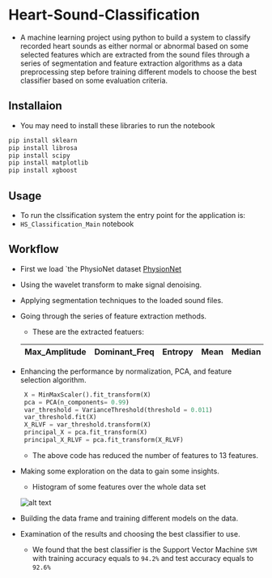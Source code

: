 # Heart-Sound-Classification
- A machine learning project using python to build a system 
  to classify recorded heart sounds as either normal or abnormal 
  based on some selected features which are extracted from the
  sound files through a series of segmentation and feature extraction
  algorithms as a data preprocessing step before training
  different models to choose the best classifier based on
  some evaluation criteria.
 ## Installaion
- You may need to install these libraries to run the notebook  
```sh
pip install sklearn
pip install librosa
pip install scipy
pip install matplotlib
pip install xgboost
```
## Usage
- To run the clssification system the entry point for the application is:
- `HS_Classification_Main` notebook 
## Workflow
* First we load `the PhysioNet dataset 
[PhysionNet](https://physionet.org/content/challenge-2016/1.0.0/)
* Using the wavelet transform to make signal denoising. 
* Applying segmentation techniques to the loaded sound files.
* Going through the series of feature extraction methods.
  * These are the extracted featuers:

  Max_Amplitude|Dominant_Freq|Entropy|Mean|Median|STD|Kurtosis|Skewness|IQR|First_Percentile|Second_Percentile|Third_Percentile|MFCC1|MFCC2|MFCC3|MFCC4|MFCC5|MFCC6|MFCC7|MFCC8|MFCC9|MFCC10|MFCC11|MFCC12|MFCC13
  ---------- |---------- |---------- |---------- |---------- |---------- |---------- |---------- |---------- |---------- |---------- |---------- |---------- |---------- |---------- |---------- |---------- |---------- |---------- |---------- |---------- |---------- |---------- |---------- |---------- 
  
* Enhancing the performance by normalization, PCA, and feature selection algorithm.
   ```python
    X = MinMaxScaler().fit_transform(X)
    pca = PCA(n_components= 0.99)
    var_threshold = VarianceThreshold(threshold = 0.011)
    var_threshold.fit(X)
    X_RLVF = var_threshold.transform(X)
    principal_X = pca.fit_transform(X)
    principal_X_RLVF = pca.fit_transform(X_RLVF)
    ```
    * The above code has reduced the number of features to 13 features.
* Making some exploration on the data to gain some insights.
  * Histogram of some features over the whole data set
  
  ![alt text](https://github.com/Mohamed-Ibrahim-01/heart-sound-classificatoin/blob/master/exploration.png)
  
* Building the data frame and training different models on the data.
* Examination of the results and choosing the best classifier to use.
    * We found that the best classifier is the Support Vector Machine ```SVM``` with training accuracy equals to
      ```94.2%``` and test accuracy equals to ```92.6%```  
